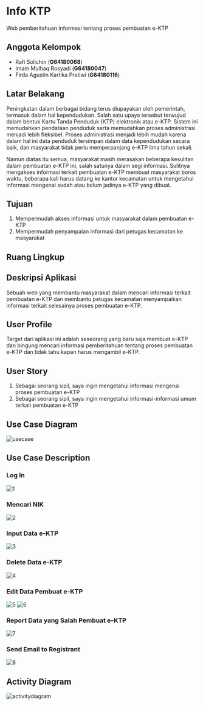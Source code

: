 # Info KTP
Web pemberitahuan informasi tentang proses pembuatan e-KTP

## Anggota Kelompok
 - Rafi Solichin (**G64180068**)
 - Imam Mulhaq Rosyadi (**G64180047**)
 - Firda Agustin Kartika Pratiwi (**G64180116**)

## Latar Belakang
Peningkatan dalam berbagai bidang terus diupayakan oleh pemerintah, termasuk dalam hal kependudukan. Salah satu upaya tersebut terwujud dalam bentuk Kartu Tanda Penduduk (KTP) elektronik atau e-KTP. Sistem ini memudahkan pendataan penduduk serta memudahkan proses administrasi menjadi lebih fleksibel. Proses administrasi menjadi lebih mudah karena dalam hal ini data penduduk tersimpan dalam data kependudukan secara baik, dan masyarakat tidak perlu memperpanjang e-KTP lima tahun sekali.

Namun diatas itu semua, masyarakat masih merasakan beberapa kesulitan dalam pembuatan e-KTP ini, salah satunya dalam segi informasi. Sulitnya mengakses informasi terkait pembuatan e-KTP membuat masyarakat boros waktu, beberapa kali harus datang ke kantor kecamatan untuk mengetahui informasi mengenai sudah atau belum jadinya e-KTP yang dibuat.

## Tujuan
1.  Mempermudah akses informasi untuk masyarakat dalam pembuatan e-KTP    
2.  Mempermudah penyampaian informasi dari petugas kecamatan ke masyarakat

## Ruang Lingkup

## Deskripsi Aplikasi
Sebuah web yang membantu masyarakat dalam mencari informasi terkait pembuatan e-KTP dan membantu petugas kecamatan menyampaikan informasi terkait selesainya proses pembuatan e-KTP.

## User Profile
Target dari aplikasi ini adalah seseorang yang baru saja membuat e-KTP dan bingung mencari informasi pemberitahuan tentang proses pembuatan e-KTP dan tidak tahu kapan harus mengambil e-KTP.

## User Story
1.  Sebagai seorang sipil, saya ingin mengetahui informasi mengenai proses pembuatan e-KTP
2.  Sebagai seorang sipil, saya ingin mengetahui informasi-informasi umum terkait pembuatan e-KTP

## Use Case Diagram
![usecase](https://user-images.githubusercontent.com/60084468/81479748-6c950a80-924f-11ea-9396-cfe2a0590401.png)


## Use Case Description
### Log In
![1](https://user-images.githubusercontent.com/60084468/82014838-a2028380-96a7-11ea-9c7c-bbbc6cac16a7.PNG)
### Mencari NIK
![2](https://user-images.githubusercontent.com/60084468/82014841-a3cc4700-96a7-11ea-9427-0e15b901ac06.PNG)
### Input Data e-KTP
![3](https://user-images.githubusercontent.com/60084468/82014849-a6c73780-96a7-11ea-8ba7-57cedd8c51df.PNG)
### Delete Data e-KTP
![4](https://user-images.githubusercontent.com/60084468/82014851-a890fb00-96a7-11ea-8203-c9e431c084eb.PNG)
### Edit Data Pembuat e-KTP
![5](https://user-images.githubusercontent.com/60084468/82014853-aa5abe80-96a7-11ea-8341-9974081b1e54.PNG)
![6](https://user-images.githubusercontent.com/60084468/82014860-ac248200-96a7-11ea-8462-0f6388b87e19.PNG)
### Report Data  yang Salah Pembuat e-KTP
![7](https://user-images.githubusercontent.com/60084468/82014863-ad55af00-96a7-11ea-9f61-497a848dc21c.PNG)
### Send Email to Registrant
![8](https://user-images.githubusercontent.com/60084468/82014865-ae86dc00-96a7-11ea-9dd5-8f66d58e54f1.PNG)
## Activity Diagram
![activitydiagram](https://user-images.githubusercontent.com/60084468/81522261-208fb600-9374-11ea-8f34-4b05ad078d0f.png)
